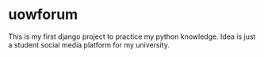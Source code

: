 # uowforum
This is my first django project to practice my python knowledge. Idea is just a student social media platform for my university.
